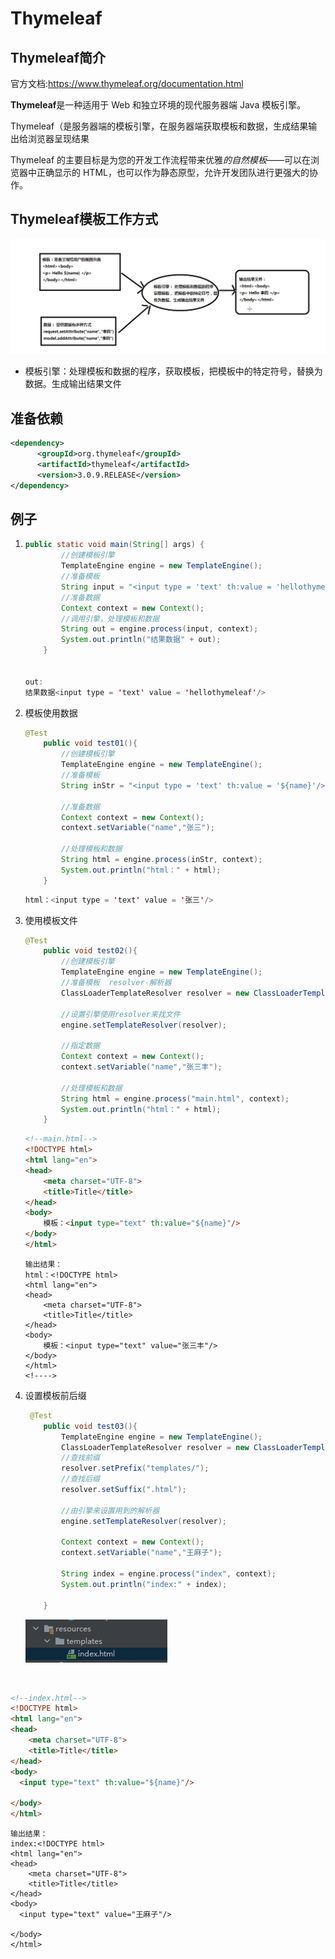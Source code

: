 # Thymeleaf

## Thymeleaf简介

官方文档:https://www.thymeleaf.org/documentation.html

**Thymeleaf**是一种适用于 Web 和独立环境的现代服务器端 Java 模板引擎。

Thymeleaf（是服务器端的模板引擎，在服务器端获取模板和数据，生成结果输出给浏览器呈现结果

Thymeleaf 的主要目标是为您的开发工作流程带来优雅*的自然模板*——可以在浏览器中正确显示的 HTML，也可以作为静态原型，允许开发团队进行更强大的协作。

## Thymeleaf模板工作方式

![image-20221218161719987](./Thymeleaf.assets/image-20221218161719987.png)

- 模板引擎：处理模板和数据的程序，获取模板，把模板中的特定符号，替换为数据。生成输出结果文件

## 准备依赖

```xml
<dependency>
      <groupId>org.thymeleaf</groupId>
      <artifactId>thymeleaf</artifactId>
      <version>3.0.9.RELEASE</version>
</dependency>
```



## 例子

1. ```java
   public static void main(String[] args) {
           //创建模板引擎
           TemplateEngine engine = new TemplateEngine();
           //准备模板
           String input = "<input type = 'text' th:value = 'hellothymeleaf'/>";
           //准备数据
           Context context = new Context();
           //调用引擎，处理模板和数据
           String out = engine.process(input, context);
           System.out.println("结果数据" + out);
       }
   
   
   out:
   结果数据<input type = 'text' value = 'hellothymeleaf'/>
   ```

2. 模板使用数据

   ```java
   @Test
       public void test01(){
           //创建模板引擎
           TemplateEngine engine = new TemplateEngine();
           //准备模板
           String inStr = "<input type = 'text' th:value = '${name}'/>";
   
           //准备数据
           Context context = new Context();
           context.setVariable("name","张三");
   
           //处理模板和数据
           String html = engine.process(inStr, context);
           System.out.println("html：" + html);
       }
   ```

   ```java
   html：<input type = 'text' value = '张三'/>
   ```

3. 使用模板文件

   ```java
   @Test
       public void test02(){
           //创建模板引擎
           TemplateEngine engine = new TemplateEngine();
           //准备模板  resolver-解析器
           ClassLoaderTemplateResolver resolver = new ClassLoaderTemplateResolver();
   
           //设置引擎使用resolver来找文件
           engine.setTemplateResolver(resolver);
   
           //指定数据
           Context context = new Context();
           context.setVariable("name","张三丰");
   
           //处理模板和数据
           String html = engine.process("main.html", context);
           System.out.println("html：" + html);
       }
   ```

   ```html
   <!--main.html-->
   <!DOCTYPE html>
   <html lang="en">
   <head>
       <meta charset="UTF-8">
       <title>Title</title>
   </head>
   <body>
       模板：<input type="text" th:value="${name}"/>
   </body>
   </html>
   ```

   ```
   输出结果：
   html：<!DOCTYPE html>
   <html lang="en">
   <head>
       <meta charset="UTF-8">
       <title>Title</title>
   </head>
   <body>
       模板：<input type="text" value="张三丰"/>
   </body>
   </html>
   <!---->
   ```

4. 设置模板前后缀

   ```java
    @Test
       public void test03(){
           TemplateEngine engine = new TemplateEngine();
           ClassLoaderTemplateResolver resolver = new ClassLoaderTemplateResolver();
           //查找前缀
           resolver.setPrefix("templates/");
           //查找后缀
           resolver.setSuffix(".html");
   
           //由引擎来设置用到的解析器
           engine.setTemplateResolver(resolver);
   
           Context context = new Context();
           context.setVariable("name","王麻子");
   
           String index = engine.process("index", context);
           System.out.println("index:" + index);
   
       }
   
   ```

   ![image-20221218172338143](./Thymeleaf.assets/image-20221218172338143.png)

​							

```html
<!--index.html-->
<!DOCTYPE html>
<html lang="en">
<head>
    <meta charset="UTF-8">
    <title>Title</title>
</head>
<body>
  <input type="text" th:value="${name}"/>

</body>
</html>
```

```
输出结果：
index:<!DOCTYPE html>
<html lang="en">
<head>
    <meta charset="UTF-8">
    <title>Title</title>
</head>
<body>
  <input type="text" value="王麻子"/>

</body>
</html>
```



